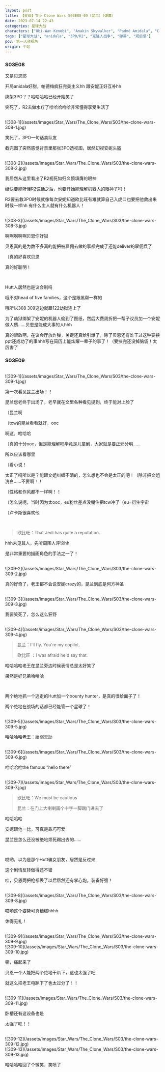```yaml
---
layout: post
title: 【星战】The Clone Wars S03E08-09（昆兰）（弹幕）
date: 2023-07-14 22:43
categories: 星球大战
characters: ["Obi-Wan Kenobi", "Anakin Skywalker", "Padmé Amidala", "C-3PO", "R2-D2", "Cad Bane", "Quinlan Vos"]
tags: ["星球大战", "anidala", "3PO/R2", "克隆人战争", "弹幕", "观后感"]
pov: 第一人称视角
origin: 个站
---
```


### S03E08

又是贝恩耶

开局anidala好甜，帕德梅疯狂完美主义hh 跟安妮正好互补hh

绑架3PO？？哈哈哈哈已经开始笑了

笑死了，R2去做水疗了哈哈哈哈哈非常懂得享受生活了

<br>
![308-1](/assets/images/Star_Wars/The_Clone_Wars/S03/the-clone-wars-308-1.jpg)

笑死了，3PO一句话卖队友

截完图了突然感觉背景里那张3PO透视图，居然幻视安妮头盔

<br>
![308-2](/assets/images/Star_Wars/The_Clone_Wars/S03/the-clone-wars-308-2.jpg)

我居然从这里看出了R2视死如归义愤填膺的眼神

继快要能听懂R2说话之后，也要开始能理解机器人的眼神了吗！

R2要去救3PO时候就像每次安妮知道欧比旺有难就算自己入虎口也要把他救出来时候一样hh 有什么主人就有什么机器人！

<br>
![308-3](/assets/images/Star_Wars/The_Clone_Wars/S03/the-clone-wars-308-3.jpg)

啊啊啊啊啊贝恩你好狠

贝恩真的是为数不多真的能把被雇佣去做的事都完成了还能deliver的雇佣兵了

（真的好喜欢贝恩

真的好聪明！

<br>

Hutt人居然也是议会制吗

哦不对head of five families，这个是跟黑帮一样的

哦所以308 309这边就跟122劫狱连上了

为了劫狱绑架了安妮的机器人偷到了图纸，然后大费周折把一帮子议员加一个安妮做人质……贝恩是能成大事的人hhh

真的很敢啊，在议会厅放炸弹，关键还真给引爆了，除了贝恩还有谁干过这种要挟ppt还成功了的事hhh写在简历上能炫耀一辈子的事了！（要挟完还没掉脑袋！太厉害了

### S03E09

<br>
![309-1](/assets/images/Star_Wars/The_Clone_Wars/S03/the-clone-wars-309-1.jpg)

第一次看见昆兰出场！！

昆兰您老终于出场了，老早就在文里各种看见提到，终于能对上脸了

（昆兰啊

（tcw的昆兰看看就好，ooc

啊这，哈哈哈

（真的十分ooc，但是能理解吧毕竟是儿童剧，大家就是要正邪分明……

所以应该看哪里

（看小说！

太正了吗所以是？能跟文姐纠缠不清的，怎么想也不会是太正的吧！（除非把文姐洗白……不要啊！！

（性格和作风都不一样啊！！

（怎么说呢，当时因为太ooc，eu粉丝差点没绷住把tcw冲了（eu=衍生宇宙

（卢卡斯很喜欢他

<br>

> 欧比旺：That Jedi has quite a reputation.

hhh未见其人，先听周围人评论hh

是非常重要的描画角色的手法之一了！

<br>
![309-2](/assets/images/Star_Wars/The_Clone_Wars/S03/the-clone-wars-309-2.jpg)

真的好奇了，老王都不会说安妮crazy的，昆兰到底是何方神圣

<br>
![309-3](/assets/images/Star_Wars/The_Clone_Wars/S03/the-clone-wars-309-3.jpg)

我要笑死了，怎么这么狂野

<br>
![309-4](/assets/images/Star_Wars/The_Clone_Wars/S03/the-clone-wars-309-4.jpg)

> 昆兰：I'll fly. You're my copilot.
>
> 欧比旺 ：I was afraid he'd say that.

哈哈哈哈老王在昆兰旁边时候表情总是太好笑了

果然是好兄弟哈哈哈

<br>

两个绝地抓一个逃走的Hutt加一个bounty hunter，是真的很给面子了！

两个绝地在战场的话都已经能管一个星球了！

<br>
![309-5](/assets/images/Star_Wars/The_Clone_Wars/S03/the-clone-wars-309-5.jpg)

哈哈哈哈老王：娇弱无助

<br>
![309-6](/assets/images/Star_Wars/The_Clone_Wars/S03/the-clone-wars-309-6.jpg)

哈哈哈哈the famous “hello there”

<br>
![309-7](/assets/images/Star_Wars/The_Clone_Wars/S03/the-clone-wars-309-7.jpg)

> 欧比旺：We must be cautious
>
> 昆兰：在门上大喇喇画个十字一脚踹门进去了

哈哈哈哈

安妮跟他一比，可真是乖巧可爱

昆兰是怎么还没被绝地烦死踢出去的……

<br>

哎哟，以为是那个Hutt骗女朋友，居然是反过来

这个剧情反转做得还不错

哇，贝恩两把枪都丢了以后居然还有掌心炮，装备好强！

<br>
![309-8](/assets/images/Star_Wars/The_Clone_Wars/S03/the-clone-wars-309-8.jpg)

哎哟这个姿势可真糟糕hhhh

休得无礼！

<br>
![309-9](/assets/images/Star_Wars/The_Clone_Wars/S03/the-clone-wars-309-9.jpg)
<br>
![309-10](/assets/images/Star_Wars/The_Clone_Wars/S03/the-clone-wars-309-10.jpg)

嘶，痛起来了

贝恩一个人能把两个绝地干趴下，这也太强了吧

就这么把老王电趴下了也太过分了！！

<br>
![309-11](/assets/images/Star_Wars/The_Clone_Wars/S03/the-clone-wars-309-11.jpg)

卧槽还有这设备也是

太强了吧！！

<br>
![309-12](/assets/images/Star_Wars/The_Clone_Wars/S03/the-clone-wars-309-12.jpg)
<br>
![309-13](/assets/images/Star_Wars/The_Clone_Wars/S03/the-clone-wars-309-13.jpg)

哈哈哈哈回了个微笑，笑喷了
